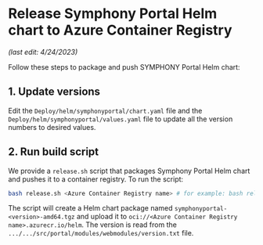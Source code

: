# Release Symphony Portal Helm chart to Azure Container Registry

_(last edit: 4/24/2023)_

Follow these steps to package and push SYMPHONY Portal Helm chart:

## 1. Update versions

Edit the ```Deploy/helm/symphonyportal/chart.yaml``` file and the ```Deploy/helm/symphonyportal/values.yaml``` file to update all the version numbers to desired values.

## 2. Run build script
We provide a ```release.sh``` script that packages Symphony Portal Helm chart and pushes it to a container registry. To run the script:

```bash
bash release.sh <Azure Container Registry name> # for example: bash release.sh kanprod.azurecr.io
```

The script will create a Helm chart package named ```symphonyportal-<version>-amd64.tgz``` and upload it to ```oci://<Azure Container Registry name>.azurecr.io/helm```. The version is read from the ```.../.../src/portal/modules/webmodules/version.txt``` file.


